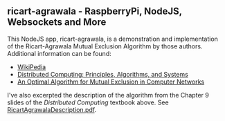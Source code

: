 ## ricart-agrawala - RaspberryPi, NodeJS, Websockets and More

This NodeJS app, ricart-agrawala, is a demonstration and implementation of the Ricart-Agrawala Mutual Exclusion Algorithm by those authors. Additional information can be found:

- [WikiPedia](http://en.wikipedia.org/wiki/Ricart–Agrawala_algorithm)
- [Distributed Computing: Principles, Algorithms, and Systems](http://www.cambridge.org/us/academic/subjects/engineering/communications-and-signal-processing/distributed-computing-principles-algorithms-and-systems)
- [An Optimal Algorithm for Mutual Exclusion in Computer Networks](http://cs.hbg.psu.edu/comp512.papers/RicartAgrawala-81.pdf)

I've also excerpted the description of the algorithm from the Chapter 9 slides of the *Distributed Computing* textbook above. See [RicartAgrawalaDescription.pdf](RicartAgrawalaDescription.pdf).
